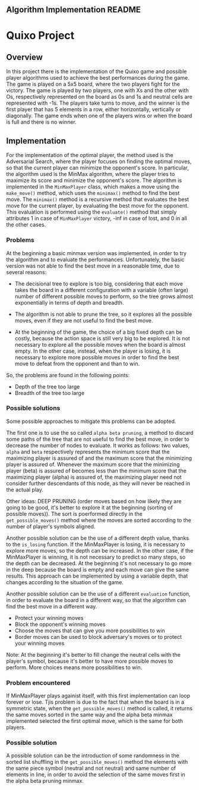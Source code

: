 ## Algorithm Implementation README

# Quixo Project

## Overview

In this project there is the implementation of the Quixo game and possible player algorithms used to achieve the best performances during the game. The game is played on a 5x5 board, where the two players fight for the victory. The game is played by two players, one with Xs and the other with Os, respectively represented on the board as 0s and 1s and neutral cells are represented with -1s. The players take turns to move, and the winner is the first player that has 5 elements in a row, either horizontally, vertically or diagonally. The game ends when one of the players wins or when the board is full and there is no winner.

## Implementation
For the implementation of the optimal player, the method used is the Adversarial Search, where the player focuses on finding the optimal moves, so that the current player can minimize the opponent's score. In particular, the algorithm used is the MinMax algorithm, where the player tries to maximize its score and minimize the opponent's score. The algorithm is implemented in the `MinMaxPlayer` class, which makes a move using the `make_move()` method, which uses the `minimax()` method to find the best move. The `minimax()` method is a recursive method that evaluates the best move for the current player, by evaluating the best move for the opponent. This evaluation is performed using the `evaluate()` method that simply attributes 1 in case of `MinMaxPlayer` victory, -inf in case of lost, and 0 in all the other cases.

### Problems
At the beginning a basic minmax version was implemented, in order to try the algorithm and to evaluate the performances. Unfortunately, the basic version was not able to find the best move in a reasonable time, due to several reasons:

* The decisional tree to explore is too big, considering that each move takes the board in a different configuration with a variable (often large) number of different possible moves to perform, so the tree grows almost exponentially in terms of depth and breadth.

* The algorithm is not able to prune the tree, so it explores all the possible moves, even if they are not useful to find the best move.

* At the beginning of the game, the choice of a big fixed depth can be costly, because the action space is still very big to be explored. It is not necessary to explore all the possible moves when the board is almost empty. In the other case, instead, when the player is losing, it is necessary to explore more possible moves in order to find the best move to defeat from the opponent and than to win.

So, the problems are found in the following points:

* Depth of the tree too large
* Breadth of the tree too large


### Possible solutions
Some possible approaches to mitigate this problems can be adopted.

The first one is to use the so called `alpha beta pruning`, a method to discard some paths of the tree that are not useful to find the best move, in order to decrease the number of nodes to evaluate. It works as follows: two values, `alpha` and `beta` respectively represents the minimum score that the maximizing player is assured of and the maximum score that the minimizing player is assured of. Whenever the maximum score that the minimizing player (beta) is assured of becomes less than the minimum score that the maximizing player (alpha) is assured of, the maximizing player need not consider further descendants of this node, as they will never be reached in the actual play.

Other ideas: DEEP PRUNING (order moves based on how likely they are going to be good, it's better to explore it at the beginning (sorting of possible moves)). The sort is poerformed directly in the `get_possible_moves()` method where the moves are sorted according to the number of player's symbols aligned.

Another possible solution can be the use of a different depth value, thanks to the `is_losing` function. If the MinMaxPlayer is losing, it is necessary to explore more moves, so the depth can be increased. In the other case, if the MinMaxPlayer is winning, it is not necessary to predict so many steps, so the depth can be decreased. At the beginning it's not necessary to go more in the deep because the board is empty and each move can give the same results. This approach can be implemented by using a variable depth, that changes according to the situation of the game.

Another possible solution can be the use of a different `evaluation` function, in order to evaluate the board in a different way, so that the algorithm can find the best move in a different way.
* Protect your winning moves
* Block the opponent's winning moves
* Choose the moves that can give you more possibilities to win
* Border moves can be used to block adversary's moves or to protect your winning moves


Note: At the beginning it's better to fill change the neutral cells with the player's symbol, because it's better to have more possible moves to perform. More choices means more possibilities to win.

### Problem encountered
If MinMaxPlayer plays againist itself, with this first implementation can loop forever or lose. Tjis problem is due to the fact that when the board is in a symmetric state, when the `get_possible_moves()` method is called, it returns the same moves sorted in the same way and the alpha beta minmax implemented selected the first optimal move, which is the same for both players.

### Possible solution
A possible solution can be the introduction of some randomness in the sorted list shuffling in the `get_possible_moves()` method the elements with the same piece symbol (neutral and not neutral) and same number of elements in line, in order to avoid the selection of the same moves first in the alpha beta pruning minmax. 